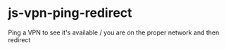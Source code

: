 # js-vpn-ping-redirect
Ping a VPN to see it's available / you are on the proper network and then redirect
